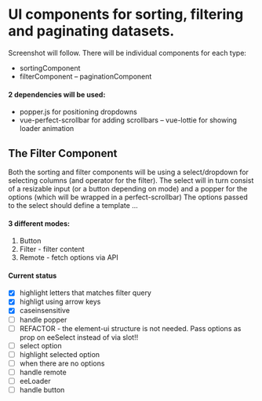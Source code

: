 
# UI components for sorting, filtering and paginating datasets. 
Screenshot will follow.
There will be individual components for each type:
- sortingComponent
- filterComponent
– paginationComponent 

#### 2 dependencies will be used:
- popper.js for positioning dropdowns
- vue-perfect-scrollbar for adding scrollbars
– vue-lottie for showing loader animation

## The Filter Component
Both the sorting and filter components will be using a select/dropdown for selecting columns (and operator for the filter).
The select will in turn consist of a resizable input (or a button depending on mode) and a popper for the options (which will be wrapped in a perfect-scrollbar)
The options passed to the select should define a template ...

#### 3 different modes:
1. Button
2. Filter - filter content
3. Remote - fetch options via API

#### Current status

- [x] highlight letters that matches filter query
- [x] highligt using arrow keys
- [x] caseinsensitive
- [ ] handle popper
- [ ] REFACTOR - the element-ui structure is not needed. Pass options as prop on eeSelect instead of via slot!!
- [ ] select option
- [ ] highlight selected option
- [ ] when there are no options
- [ ] handle remote
- [ ] eeLoader
- [ ] handle button
